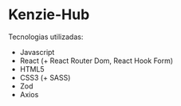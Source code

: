 # Kenzie-Hub

Tecnologias utilizadas:

- Javascript
- React (+ React Router Dom, React Hook Form)
- HTML5
- CSS3 (+ SASS)
- Zod
- Axios

